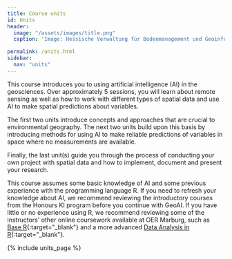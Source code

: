 ```yaml
---
title: Course units
id: Units
header:
  image: "/assets/images/title.png"
  caption: 'Image: Hessische Verwaltung für Bodenmanagement und Geoinformation'

permalink: /units.html
sidebar:
  nav: "units"
---
```


This course introduces you to using artificial intelligence (AI) in the geosciences. Over approximately 5 sessions, you will learn about remote sensing as well as how to work with different types of spatial data and use AI to make spatial predictions about variables. 

The first two units introduce concepts and approaches that are crucial to environmental geography. The next two units build upon this basis by introducing methods for using AI to make reliable predictions of variables in space where no measurements are available. 

Finally, the last unit(s) guide you through the process of conducting your own project with spatial data and how to implement, document and present your research.

This course assumes some basic knowledge of AI and some previous experience with the programming language R. If you need to refresh your knowledge about AI, we recommend reviewing the introductory courses from the Honours KI program before you continue with GeoAI. If you have little or no experience using R, we recommend reviewing some of the instructors' other online coursework available at OER Marburg, such as [Base R](https://geomoer.github.io/moer-base-r/){:target="_blank"} and a more advanced [Data Analysis in R](https://geomoer.github.io/moer-mpg-data-analysis/){:target="_blank"}.

{% include units_page %}

